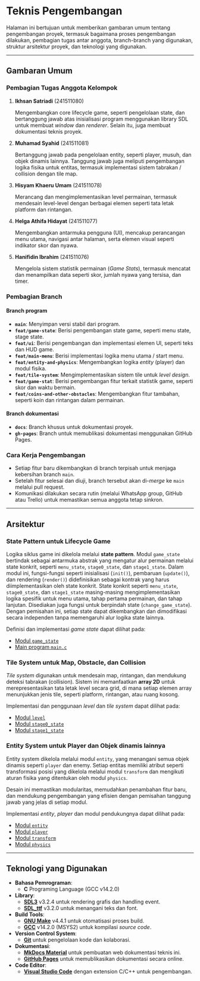# Teknis Pengembangan

Halaman ini bertujuan untuk memberikan gambaran umum tentang pengembangan proyek, termasuk bagaimana proses pengembangan dilakukan, pembagian tugas antar anggota, branch-branch yang digunakan, struktur arsitektur proyek, dan teknologi yang digunakan.

---

## Gambaran Umum

### Pembagian Tugas Anggota Kelompok

1. **Ikhsan Satriadi** (241511080)

     Mengembangkan core lifecycle game, seperti pengelolaan state, dan bertanggung jawab atas inisialisasi program menggunakan library SDL untuk membuat _window_ dan _renderer_. Selain itu, juga membuat dokumentasi teknis proyek.

2. **Muhamad Syahid** (241511081)

     Bertanggung jawab pada pengelolaan entity, seperti player, musuh, dan objek dinamis lainnya. Tanggung jawab juga meliputi pengembangan logika fisika untuk entitas, termasuk implementasi sistem tabrakan / collision dengan tile map.

3. **Hisyam Khaeru Umam** (241511078)

     Merancang dan mengimplementasikan level permainan, termasuk mendesain level-level dengan berbagai elemen seperti tata letak platform dan rintangan.

4. **Helga Athifa Hidayat** (241511077)

     Mengembangkan antarmuka pengguna (UI), mencakup perancangan menu utama, navigasi antar halaman, serta elemen visual seperti indikator skor dan nyawa.

5. **Hanifidin Ibrahim** (241511076)

     Mengelola sistem statistik permainan (_Game Stats_), termasuk mencatat dan menampilkan data seperti skor, jumlah nyawa yang tersisa, dan timer.

### Pembagian Branch

#### Branch program

- **`main`**: Menyimpan versi stabil dari program.
- **`feat/game-state`**: Berisi pengembangan state game, seperti menu state, stage state.
- **`feat/ui`**: Berisi pengembangan dan implementasi elemen UI, seperti teks dan HUD game.
- **`feat/main-menu`**: Berisi implementasi logika menu utama / start menu.
- **`feat/entity-and-physics`**: Mengembangkan logika _entity_ (player) dan modul fisika.
- **`feat/tile-system`**: Mengimplementasikan sistem tile untuk _level design_.
- **`feat/game-stat`**: Berisi pengembangan fitur terkait statistik game, seperti skor dan waktu bermain.
- **`feat/coins-and-other-obstacles`**: Mengembangkan fitur tambahan, seperti koin dan rintangan dalam permainan.

#### Branch dokumentasi

- **`docs`**: Branch khusus untuk dokumentasi proyek.
- **`gh-pages`**: Branch untuk memublikasi dokumentasi menggunakan GitHub Pages.

### Cara Kerja Pengembangan

- Setiap fitur baru dikembangkan di branch terpisah untuk menjaga kebersihan branch `main`.
- Setelah fitur selesai dan diuji, branch tersebut akan di-_merge_ ke `main` melalui pull request.
- Komunikasi dilakukan secara rutin (melalui WhatsApp group, GitHub atau Trello) untuk memastikan semua anggota tetap sinkron.

---

## Arsitektur

### State Pattern untuk Lifecycle Game

Logika siklus game ini dikelola melalui **state pattern**. Modul `game_state` bertindak sebagai antarmuka abstrak yang mengatur alur permainan melalui state konkrit, seperti `menu_state`, `stage0_state`, dan `stage1_state`. Dalam modul ini, fungsi-fungsi seperti inisialisasi (`init()`), pembaruan (`update()`), dan rendering (`render()`) didefinisikan sebagai kontrak yang harus diimplementasikan oleh state konkrit. State konkrit seperti `menu_state`, `stage0_state`, dan `stage1_state` masing-masing mengimplementasikan logika spesifik untuk menu utama, tahap pertama permainan, dan tahap lanjutan. Disediakan juga fungsi untuk berpindah state (`change_game_state`). Dengan pemisahan ini, setiap state dapat dikembangkan dan dimodifikasi secara independen tanpa memengaruhi alur logika state lainnya.

Definisi dan implementasi _game state_ dapat dilihat pada:

- [Modul `game_state`](./modules.md/#modul-game_state)
- [Main program `main.c`](./modules.md/#main-program)

### Tile System untuk Map, Obstacle, dan Collision

_Tile system_ digunakan untuk mendesain map, rintangan, dan mendukung deteksi tabrakan (collision). Sistem ini memanfaatkan **array 2D** untuk merepresentasikan tata letak level secara grid, di mana setiap elemen array menunjukkan jenis tile, seperti platform, rintangan, atau ruang kosong.

Implementasi dan penggunaan _level_ dan _tile system_ dapat dilihat pada:

- [Modul `level`](./modules.md/#modul-level)
- [Modul `stage0_state`](./modules.md/#stage-0-stage0_state)
- [Modul `stage1_state`](./modules.md/#stage-1-stage1_state)

### Entity System untuk Player dan Objek dinamis lainnya

Entity system dikelola melalui modul `entity`, yang menangani semua objek dinamis seperti `player` dan enemy. Setiap entitas memiliki atribut seperti transformasi posisi yang dikelola melalui modul `transform` dan mengikuti aturan fisika yang ditentukan oleh modul `physics`.

Desain ini memastikan modularitas, memudahkan penambahan fitur baru, dan mendukung pengembangan yang efisien dengan pemisahan tanggung jawab yang jelas di setiap modul.

Implementasi _entity_, _player_ dan modul pendukungnya dapat dilihat pada:

- [Modul `entity`](./modules.md/#modul-entity)
- [Modul `player`](./modules.md/#modul-player)
- [Modul `transform`](./modules.md/#modul-transform)
- [Modul `physics`](./modules.md/#modul-physics)

---

## Teknologi yang Digunakan

- **Bahasa Pemrograman**:
    - **C** Programing Language (GCC v14.2.0)
- **Library**:
    - [**SDL3**](https://wiki.libsdl.org/SDL3/FrontPage) v3.2.4 untuk rendering grafis dan handling event.
    - [**SDL_ttf**](https://wiki.libsdl.org/SDL3_ttf/FrontPage) v3.2.0 untuk menangani teks dan font.
- **Build Tools**:
    - [**GNU Make**](https://www.gnu.org/software/make/) v4.4.1 untuk otomatisasi proses build.
    - [**GCC**](https://packages.msys2.org/packages/mingw-w64-x86_64-gcc) v14.2.0 (MSYS2) untuk kompilasi _source code_.
- **Version Control System**:
    - [**Git**](https://git-scm.com/) untuk pengelolaan kode dan kolaborasi.
- **Dokumentasi**:
    - [**MkDocs Material**](https://squidfunk.github.io/mkdocs-material/) untuk pembuatan web dokumentasi teknis ini.
    - [**GitHub Pages**](https://pages.github.com/) untuk memublikasikan dokumentasi secara online.
- **Code Editor**:
    - [**Visual Studio Code**](https://code.visualstudio.com/) dengan extension C/C++ untuk pengembangan.
